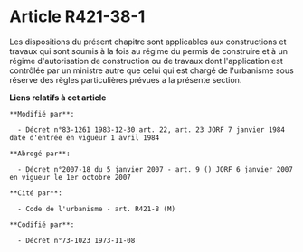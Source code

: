 # Article R421-38-1

Les dispositions du présent chapitre sont applicables aux constructions et travaux qui sont soumis à la fois au régime du
permis de construire et à un régime d'autorisation de construction ou de travaux dont l'application est contrôlée par un
ministre autre que celui qui est chargé de l'urbanisme sous réserve des règles particulières prévues a la présente section.

**Liens relatifs à cet article**

	**Modifié par**:

	  - Décret n°83-1261 1983-12-30 art. 22, art. 23 JORF 7 janvier 1984 date d'entrée en vigueur 1 avril 1984

	**Abrogé par**:

	  - Décret n°2007-18 du 5 janvier 2007 - art. 9 () JORF 6 janvier 2007 en vigueur le 1er octobre 2007

	**Cité par**:

	  - Code de l'urbanisme - art. R421-8 (M)

	**Codifié par**:

	  - Décret n°73-1023 1973-11-08
